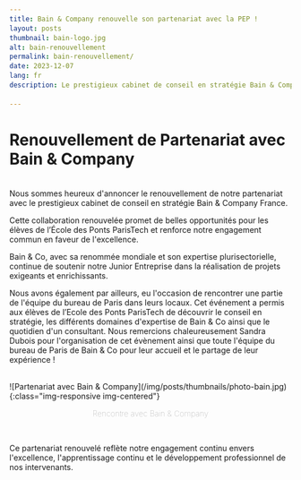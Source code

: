 ```yaml
---
title: Bain & Company renouvelle son partenariat avec la PEP !
layout: posts
thumbnail: bain-logo.jpg
alt: bain-renouvellement
permalink: bain-renouvellement/
date: 2023-12-07
lang: fr
description: Le prestigieux cabinet de conseil en stratégie Bain & Company renouvelle son partenariat avec Ponts Etudes Projets 

---
```


# Renouvellement de Partenariat avec Bain & Company

<br>
Nous sommes heureux d'annoncer le renouvellement de notre partenariat avec le prestigieux cabinet de conseil en stratégie Bain & Company France.

Cette collaboration renouvelée promet de belles opportunités pour les élèves de l’École des Ponts ParisTech et renforce notre engagement commun en faveur de l'excellence. 

Bain & Co, avec sa renommée mondiale et son expertise plurisectorielle, continue de soutenir notre Junior Entreprise dans la réalisation de projets exigeants et enrichissants. 

Nous avons également par ailleurs, eu l'occasion de rencontrer une partie de l'équipe du bureau de Paris dans leurs locaux. Cet événement a permis aux élèves de l’Ecole des Ponts ParisTech de découvrir le conseil en stratégie, les différents domaines d'expertise de Bain & Co ainsi que le quotidien d'un consultant. Nous remercions chaleureusement Sandra Dubois pour l'organisation de cet évènement ainsi que toute l'équipe du bureau de Paris de Bain & Co pour leur accueil et le partage de leur expérience !

<br>
![Partenariat avec Bain & Company](/img/posts/thumbnails/photo-bain.jpg){:class="img-responsive img-centered"}
<div><p style="text-align: center; font-weight: 100; color: rgba(150, 150, 150, 1)"> Rencontre avec Bain & Company </p></div>
<br>
 
Ce partenariat renouvelé reflète notre engagement continu envers l'excellence, l'apprentissage continu et le développement professionnel de nos intervenants.
